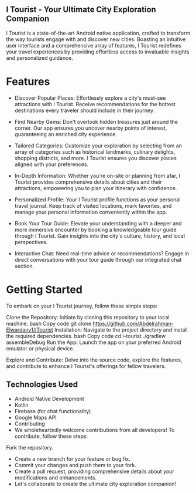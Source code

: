 ## I Tourist - Your Ultimate City Exploration Companion

I Tourist is a state-of-the-art Android native application, crafted to transform the way tourists engage with and discover new cities. Boasting an intuitive user interface and a comprehensive array of features, I Tourist redefines your travel experiences by providing effortless access to invaluable insights and personalized guidance.

# Features
- Discover Popular Places: Effortlessly explore a city's must-see attractions with I Tourist. Receive recommendations for the hottest destinations every traveler should include in their journey.

- Find Nearby Gems: Don't overlook hidden treasures just around the corner. Our app ensures you uncover nearby points of interest, guaranteeing an enriched city experience.

- Tailored Categories: Customize your exploration by selecting from an array of categories such as historical landmarks, culinary delights, shopping districts, and more. I Tourist ensures you discover places aligned with your preferences.

- In-Depth Information: Whether you're on-site or planning from afar, I Tourist provides comprehensive details about cities and their attractions, empowering you to plan your itinerary with confidence.

- Personalized Profile: Your I Tourist profile functions as your personal travel journal. Keep track of visited locations, mark favorites, and manage your personal information conveniently within the app.

- Book Your Tour Guide: Elevate your understanding with a deeper and more immersive encounter by booking a knowledgeable tour guide through I Tourist. Gain insights into the city's culture, history, and local perspectives.

- Interactive Chat: Need real-time advice or recommendations? Engage in direct conversations with your tour guide through our integrated chat section.

# Getting Started
To embark on your I Tourist journey, follow these simple steps:

Clone the Repository: Initiate by cloning this repository to your local machine.
bash
Copy code
git clone https://github.com/Abdelrahman-Elwardany1/ITourist
Installation: Navigate to the project directory and install the required dependencies.
bash
Copy code
cd i-tourist
./gradlew assembleDebug
Run the App: Launch the app on your preferred Android emulator or physical device.

Explore and Contribute: Delve into the source code, explore the features, and contribute to enhance I Tourist's offerings for fellow travelers.

## Technologies Used
- Android Native Development
- Kotlin
- Firebase (for chat functionality)
- Google Maps API
- Contributing
- We wholeheartedly welcome contributions from all developers! To contribute, follow these steps:

Fork the repository.
- Create a new branch for your feature or bug fix.
- Commit your changes and push them to your fork.
- Create a pull request, providing comprehensive details about your modifications and enhancements.
- Let's collaborate to create the ultimate city exploration companion!




